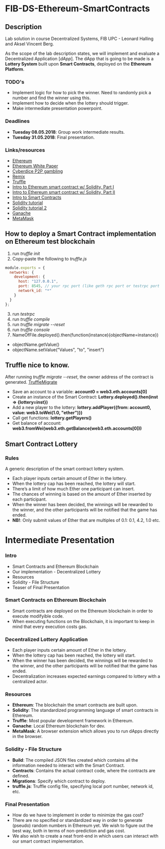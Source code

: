 # FIB-DS-Ethereum-SmartContracts

## Description
Lab solution in course Decentralized Systems, FIB UPC - Leonard Halling and Aksel Vincent Berg.

As the scope of the lab description states, we will implement and evaluate a Decentralized Application [*dApp*]. The dApp that is going to be made is a **Lottery System** built upon **Smart Contracts**, deployed on the **Ethereum Platform**.


### TODO's
* Implement logic for how to pick the winner. Need to randomly pick a number and find the winner using this.
* Implement how to decide when the lottery should trigger.
* Make intermediate presentation powerpoint.


### Deadlines
* **Tuesday 08.05.2018**: Group work intermediate results.
* **Tuesday 31.05.2018**: Final presentation.


### Links/resources
* [Ethereum](https://www.ethereum.org)
* [Ethereum White Paper](https://github.com/ethereum/wiki/wiki/White-Paper)
* [Cyberdice P2P gambling](http://www.cl.cam.ac.uk/%7Efms27/papers/2008-StajanoCla-cyberdice.pdf)
* [Remix](https://remix.ethereum.org/)
* [Truffle](https://github.com/trufflesuite/truffle)
* [Intro to Ethereum smart contract w/ Solidity, Part I](https://www.youtube.com/watch?v=8jI1TuEaTro)
* [Intro to Ethereum smart contract w/ Solidity, Part II](https://www.youtube.com/watch?v=3-XPBtAfcqo)
* [Intro to Smart Contracts](https://solidity.readthedocs.io/en/develop/introduction-to-smart-contracts.html)
* [Solidity tutorial](https://ethereumbuilders.gitbooks.io/guide/content/en/solidity_tutorials.html)
* [Solidity tutorial 2](http://truffleframework.com/tutorials/pet-shop)
* [Ganache](http://truffleframework.com/ganache/)
* [MetaMask](https://metamask.io/)


## How to deploy a Smart Contract implementation on Ethereum test blockchain
1. run *truffle init*
2. Copy-paste the following to *truffle.js*
```javascript
module.exports = {
  networks: {
    development: {
      host: "127.0.0.1",
      port: 8545, // your rpc port (like geth rpc port or testrpc port )
      network_id: "*"
    }
  }
};
```
3. run *testrpc*
4. run *truffle compile*
5. run *truffle migrate --reset*
6. run *truffle console*
7. NameOfFile.deployed().then(function(instance){objectName=instance})
  - objectName.getValue()
  - objectName.setValue("Values", "to", "insert")


## Truffle nice to know.
After running *truffle migrate --reset*, the owner address of the contract is generated.
[TruffleMigrate](images/truffle_migrate.png)

- Save an account to a variable: **account0 = web3.eth.accounts[0]**
- Create an instance of the Smart Contract: **Lottery.deployed().then(inst => {lottery=inst})**
- Add a new player to the lottery: **lottery.addPlayer({from: account0, value: web3.toWei(1.0, "ether")})**
- Call get functions: **lottery.getPlayers()**
- Get balance of account: **web3.fromWei(web3.eth.getBalance(web3.eth.accounts[0]))**


## Smart Contract Lottery

### Rules
A generic description of the smart contract lottery system.

* Each player inputs certain amount of Ether in the lottery.
* When the lottery cap has been reached, the lottery will start.
* There’s a limit of how much Ether one participant can insert.
* The chances of winning is based on the amount of Ether inserted by each participant.
* When the winner has been decided, the winnings will be rewarded to the winner, and the other participants will be notified that the game has ended.
* **NB!**: Only submit values of Ether that are multiples of 0.1: 0.1, 4.2, 1.0 etc.

# Intermediate Presentation

### Intro
- Smart Contracts and Ethereum Blockchain
- Our implementation - Decentralized Lottery
- Resources
- Solidity - File Structure
- Teaser of Final Presentation

### Smart Contracts on Ethereum Blockchain
- Smart contracts are deployed on the Ethereum blockchain in order to execute modifyible code.
- When executing functions on the Blockchain, it is important to keep in mind that every execution costs gas.

### Decentralized Lottery Application
- Each player inputs certain amount of Ether in the lottery.
- When the lottery cap has been reached, the lottery will start.
- When the winner has been decided, the winnings will be rewarded to the winner, and the other participants will be notified that the game has ended.
- Decentralization increases expected earnings compared to lottery with a centralized actor.

### Resources
- **Ethereum**: The blockchain the smart contracts are built upon.
- **Solidity**: The standardized programming language of smart contracts in Ethereum.
- **Truffle**: Most popular development framework in Ethereum.
- **Ganache**: Local Ethereum blockchain for dev.
- **MetaMask**: A browser extension which allows you to run dApps directly in the browser.

### Solidity - File Structure
- **Build**: The compiled JSON files created which contains all the information needed to interact with the Smart Contract.
- **Contracts**: Contains the actual contract code, where the contracts are defined.
- **Migrations**: Specify which contract to deploy.
- **truffle.js**: Truffle config file, specifying local port number, network id, etc.

### Final Presentation
- How do we have to implement in order to minimize the gas cost?
- There are no specified or standardized way in order to generate (pseudo) random numbers in Ethereum yet. We wish to figure out the best way, both in terms of non-prediction and gas cost.
- We also wish to create a neat front-end in which users can interact with our smart contract implementation.
